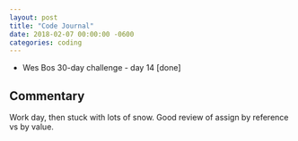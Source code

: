 ```yaml
---
layout: post
title: "Code Journal"
date: 2018-02-07 00:00:00 -0600
categories: coding
---
```


- Wes Bos 30-day challenge - day 14 [done]

## Commentary

Work day, then stuck with lots of snow. Good review of assign by reference vs by value.
